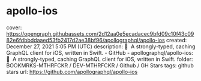 # apollo-ios

cover: https://opengraph.githubassets.com/2d12aa0e5ecadacec9bfd09c10f43c0982e6fdbbddaaed53fb2417d2ae38bf96/apollographql/apollo-ios
created: December 27, 2021 5:05 PM (UTC)
description: 📱  A strongly-typed, caching GraphQL client for iOS, written in Swift. - GitHub - apollographql/apollo-ios: 📱  A strongly-typed, caching GraphQL client for iOS, written in Swift.
folder: BOOKMRKS-MTHRFCKR / DEV-MTHRFCKR / Github / GH Stars
tags: github stars
url: https://github.com/apollographql/apollo-ios